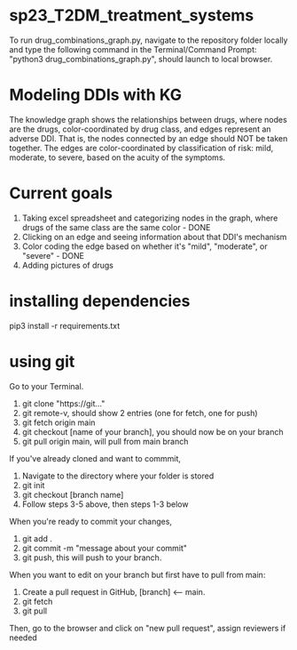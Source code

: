 # sp23_T2DM_treatment_systems
To run drug_combinations_graph.py, navigate to the repository folder locally and type the following command in the Terminal/Command Prompt: "python3 drug_combinations_graph.py", should launch to local browser.

# Modeling DDIs with KG
The knowledge graph shows the relationships between drugs, where nodes are the drugs, color-coordinated by drug class, and edges represent an adverse DDI. That is, the nodes connected by an edge should NOT be taken together. The edges are color-coordinated by classification of risk: mild, moderate, to severe, based on the acuity of the symptoms.

# Current goals

1. Taking excel spreadsheet and categorizing nodes in the graph, where drugs of the same class are the same color - DONE
2. Clicking on an edge and seeing information about that DDI's mechanism
3. Color coding the edge based on whether it's "mild", "moderate", or "severe" - DONE
4. Adding pictures of drugs

# installing dependencies

pip3 install -r requirements.txt

# using git

Go to your Terminal.

1. git clone "https://git..."
2. git remote-v, should show 2 entries (one for fetch, one for push)
3. git fetch origin main
4. git checkout [name of your branch], you should now be on your branch
5. git pull origin main, will pull from main branch

If you've already cloned and want to commmit,
1. Navigate to the directory where your folder is stored
2. git init
3. git checkout [branch name]
4. Follow steps 3-5 above, then steps 1-3 below

When you're ready to commit your changes,
1. git add .
2. git commit -m "message about your commit"
3. git push, this will push to your branch.

When you want to edit on your branch but first have to pull from main:
1. Create a pull request in GitHub, [branch] <-- main.
2. git fetch
3. git pull

Then, go to the browser and click on "new pull request", assign reviewers if needed

